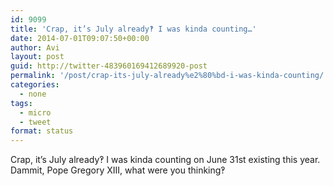 ```yaml
---
id: 9099
title: 'Crap, it’s July already‽ I was kinda counting…'
date: 2014-07-01T09:07:50+00:00
author: Avi
layout: post
guid: http://twitter-483960169412689920-post
permalink: '/post/crap-its-july-already%e2%80%bd-i-was-kinda-counting/'
categories:
  - none
tags:
  - micro
  - tweet
format: status
---
```

Crap, it’s July already‽ I was kinda counting on June 31st existing this year. Dammit, Pope Gregory XIII, what were you thinking‽